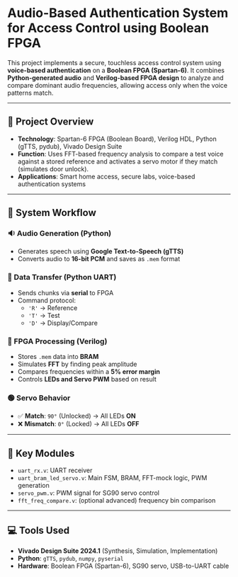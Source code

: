 # **Audio-Based Authentication System for Access Control using Boolean FPGA**

This project implements a secure, touchless access control system using **voice-based authentication** on a **Boolean FPGA (Spartan-6)**. It combines **Python-generated audio** and **Verilog-based FPGA design** to analyze and compare dominant audio frequencies, allowing access only when the voice patterns match.

---

## 🚀 **Project Overview**

- **Technology**: Spartan-6 FPGA (Boolean Board), Verilog HDL, Python (gTTS, pydub), Vivado Design Suite  
- **Function**: Uses FFT-based frequency analysis to compare a test voice against a stored reference and activates a servo motor if they match (simulates door unlock).  
- **Applications**: Smart home access, secure labs, voice-based authentication systems

---

## 🎯 **System Workflow**

### 🔉 Audio Generation (Python)
- Generates speech using **Google Text-to-Speech (gTTS)**
- Converts audio to **16-bit PCM** and saves as `.mem` format

### 🔄 Data Transfer (Python UART)
- Sends chunks via **serial** to FPGA
- Command protocol:
  - `'R'` → Reference
  - `'T'` → Test
  - `'D'` → Display/Compare

### 🧠 FPGA Processing (Verilog)
- Stores `.mem` data into **BRAM**
- Simulates **FFT** by finding peak amplitude
- Compares frequencies within a **5% error margin**
- Controls **LEDs and Servo PWM** based on result

### 🟢 Servo Behavior
- ✅ **Match**: `90°` (Unlocked) → All LEDs **ON**  
- ❌ **Mismatch**: `0°` (Locked) → All LEDs **OFF**

---

## 🧠 **Key Modules**

- `uart_rx.v`: UART receiver  
- `uart_bram_led_servo.v`: Main FSM, BRAM, FFT-mock logic, PWM generation  
- `servo_pwm.v`: PWM signal for SG90 servo control  
- `fft_freq_compare.v`: (optional advanced) frequency bin comparison

---

## 💻 **Tools Used**

- **Vivado Design Suite 2024.1** (Synthesis, Simulation, Implementation)
- **Python**: `gTTS`, `pydub`, `numpy`, `pyserial`
- **Hardware**: Boolean FPGA (Spartan-6), SG90 servo, USB-to-UART cable
